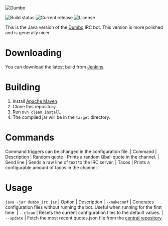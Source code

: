 ![Dumbo](https://static.amberfall.science/Dumbo-Bukkit/logo.png)

![Build status](https://api.travis-ci.org/sweepyoface/dumbo-java.svg?branch=master)
![Current release](https://img.shields.io/github/release/sweepyoface/dumbo-java.svg)
![License](https://img.shields.io/github/license/sweepyoface/dumbo-java.svg)

This is the Java version of the [Dumbo](https://github.com/sweepyoface/dumbo) IRC bot. This version is more polished and is generally nicer.

# Downloading
You can download the latest build from [Jenkins](https://ci.amberfall.science/job/Dumbo-Java/).

# Building
1. Install [Apache Maven](https://maven.apache.org/).
2. Clone this repository.
3. Run `mvn clean install`.
4. The compiled jar will be in the `target` directory.

# Commands
Command triggers can be changed in the configuration file.
| Command | Description
| Random quote | Prints a random Qball quote in the channel.
| Send line | Sends a raw line of text to the IRC server.
| Tacos | Prints a configurable amount of tacos in the channel.

# Usage
`java -jar dumbo_irc.jar`
| Option | Description
| `--makeconf` | Generates configuration files without running the bot. Useful when running for the first time.
| `--clean` | Resets the current configuration files to the default values.
| `--update` | Fetch the most recent quotes.json file from the [central repository](https://github.com/sweepyoface/dumbo-quotes).

